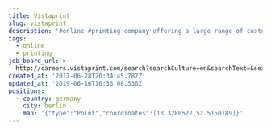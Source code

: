 ```yaml
---
title: Vistaprint
slug: vistaprint
description: '#online #printing company offering a large range of custom items'
tags:
  - online
  - printing
job_board_url: >-
  http://careers.vistaprint.com/search?searchCulture=en&searchText=&searchCareerTracks=&searchLocations=Berlin
created_at: '2017-06-28T20:34:45.787Z'
updated_at: '2019-06-16T10:36:08.536Z'
positions:
  - country: germany
    city: berlin
    map: '{"type":"Point","coordinates":[13.3280522,52.5160189]}'
---
```

